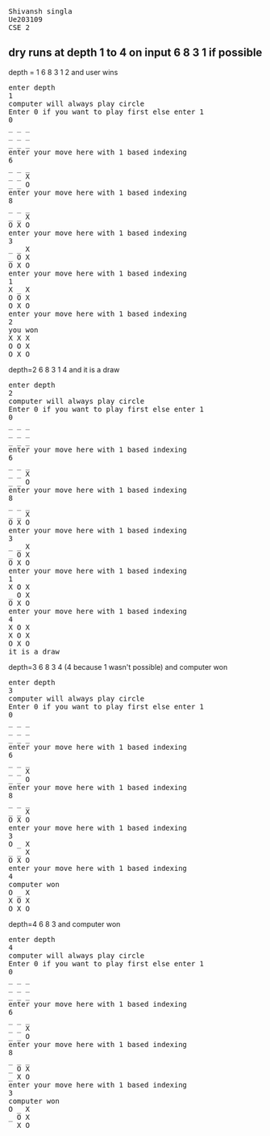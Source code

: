 <pre>
Shivansh singla
Ue203109
CSE 2
</pre>

## dry runs at depth 1 to 4 on input 6 8 3 1 if possible
depth = 1
6 8 3 1 2 and user wins
<pre>
enter depth
1
computer will always play circle
Enter 0 if you want to play first else enter 1
0
_ _ _ 
_ _ _ 
_ _ _ 
enter your move here with 1 based indexing
6
_ _ _ 
_ _ X 
_ _ O 
enter your move here with 1 based indexing
8
_ _ _ 
_ _ X 
O X O 
enter your move here with 1 based indexing
3
_ _ X 
_ O X 
O X O 
enter your move here with 1 based indexing
1
X _ X 
O O X 
O X O 
enter your move here with 1 based indexing
2
you won
X X X 
O O X 
O X O 
</pre>
depth=2
6 8 3 1 4 and it is a draw
<pre>
enter depth
2
computer will always play circle
Enter 0 if you want to play first else enter 1
0
_ _ _ 
_ _ _ 
_ _ _ 
enter your move here with 1 based indexing
6
_ _ _ 
_ _ X 
_ _ O 
enter your move here with 1 based indexing
8
_ _ _ 
_ _ X 
O X O 
enter your move here with 1 based indexing
3
_ _ X 
_ O X 
O X O 
enter your move here with 1 based indexing
1
X O X 
_ O X 
O X O 
enter your move here with 1 based indexing
4
X O X 
X O X 
O X O 
it is a draw
</pre>
depth=3
6 8 3 4 (4 because 1 wasn't possible) and computer won
<pre>
enter depth
3
computer will always play circle
Enter 0 if you want to play first else enter 1
0
_ _ _ 
_ _ _ 
_ _ _ 
enter your move here with 1 based indexing
6
_ _ _ 
_ _ X 
_ _ O 
enter your move here with 1 based indexing
8
_ _ _ 
_ _ X 
O X O 
enter your move here with 1 based indexing
3
O _ X 
_ _ X 
O X O 
enter your move here with 1 based indexing
4
computer won
O _ X 
X O X 
O X O 
</pre>
depth=4
6 8 3 and computer won
<pre>
enter depth
4
computer will always play circle
Enter 0 if you want to play first else enter 1
0
_ _ _ 
_ _ _ 
_ _ _ 
enter your move here with 1 based indexing
6
_ _ _ 
_ _ X 
_ _ O 
enter your move here with 1 based indexing
8
_ _ _ 
_ O X 
_ X O 
enter your move here with 1 based indexing
3
computer won
O _ X 
_ O X 
_ X O 
</pre>

